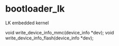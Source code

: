 # bootloader_lk
LK embedded kernel

void write_device_info_mmc(device_info *dev);
void write_device_info_flash(device_info *dev);
